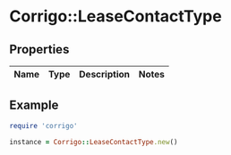 # Corrigo::LeaseContactType

## Properties

| Name | Type | Description | Notes |
| ---- | ---- | ----------- | ----- |

## Example

```ruby
require 'corrigo'

instance = Corrigo::LeaseContactType.new()
```

